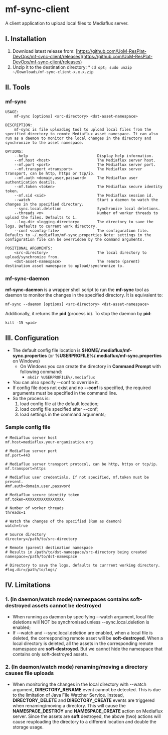 # mf-sync-client
A client application to upload local files to Mediaflux server.

## I. Installation

  1. Download latest release from: [https://github.com/UoM-ResPlat-DevOps/mf-sync-client/releases](https://github.com/UoM-ResPlat-DevOps/mf-sync-client/releases)
  2. Unzip it to the destination directory:
    * ```cd opt; sudo unzip ~/Downloads/mf-sync-client-x.x.x.zip```

## II. Tools

### mf-sync

```
USAGE:
    mf-sync [options] <src-directory> <dst-asset-namespace>

DESCRIPTION:
    mf-sync is file uploading tool to upload local files from the specified directory to remote Mediaflux asset namespace. It can also run as a daemon to monitor the local changes in the directory and synchronize to the asset namespace.

OPTIONS:
    --help                               Display help information.
    --mf.host <host>                     The Mediaflux server host.
    --mf.port <port>                     The Mediaflux server port.
    --mf.transport <transport>           The Mediaflux server transport, can be http, https or tcp/ip.
    --mf.auth <domain,user,password>     The Mediaflux user authentication deatils.
    --mf.token <token>                   The Mediaflux secure identity token.
    --mf.sid <sid>                       The Mediaflux session id.
    --watch                              Start a daemon to watch the changes in the specified directory.
    --sync.local.deletion                Synchronize local deletions.
    --threads <n>                        Number of worker threads to upload the files. Defaults to 1.
    --log.dir <logging-directory>        The directory to save the logs. Defaults to current work directory.
    --conf <config-file>                 The configuration file. Defaults to ~/.mediaflux/mf-sync.properties Note: settings in the configuration file can be overridden by the command arguments.

POSITIONAL ARGUMENTS:
    <src-directory>                      The local directory to upload/synchronize from.
    <dst-asset-namespace>                The remote (parent) destination asset namespace to upload/synchronize to.
```

### mf-sync-daemon

**mf-sync-daemon** is a wrapper shell script to run the **mf-sync** tool as daemon to monitor the changes in the specified directory. It is equivalent to:

```
mf-sync --daemon [options] <src-directory> <dst-asset-namespace>
```

Additionally, it returns the **pid** (process id). To stop the daemon by **pid**:

```
kill -15 <pid>
```

## III. Configuration

  * The default config file location is **$HOME/.mediaflux/mf-sync.properties** (or **%USERPROFILE%/.mediaflux/mf-sync.properties** on Windows)
    * On Windows you can create the directory in **Command Prompt** with following command:
      * ```mkdir %USERPROFILE%/.mediaflux```
  * You can also specify --conf <config-file> to override it.
  * If config file does not exist and no **--conf** is specified, the required arguments must be specified in the command line.
  * So the process is: 
    1. load config file at the default location;
    2. load config file specified after --conf;
    3. load settings in the command arguments;
 
 ### Sample config file
 ```shell
 # Mediaflux server host
mf.host=mediaflux.your-organization.org

# Mediaflux server port
mf.port=443

# Mediaflux server transport protocol, can be http, https or tcp/ip.
mf.transport=https

# Mediaflux user credentials. If not specified, mf.token must be present.
#mf.auth=domain,user,password

# Mediaflux secure identity token
mf.token=XXXXXXXXXXXXXXXXX

# Number of worker threads
threads=1

# Watch the changes of the specified (Run as daemon)
watch=true

# Source directory
directory=/path/to/src-directory

# Remote (parent) destination namespace
# Results in /path/to/dst-namespace/src-directory being created
namespace=/path/to/dst-namespace

# Directory to save the logs, defaults to currrent working directory.
#log.dir=/path/to/logs/

 ```

## IV. Limitations

### 1. (In daemon/watch mode) namespaces contains soft-destroyed assets cannot be destroyed
  * When running as daemon by specifying --watch argument, local file deletions will NOT be synchronised unless --sync.local.deletion is enabled;
  * If --watch and --sync.local.deletion are enabled, when a local file is deleted, the corresponding remote asset will be **soft-destroyed**. When a local directory is deleted, all the assets in the corresponding remote namespace are **soft-destroyed**. But we cannot hide the namespace that contains only soft-destroyed assets.

### 2. (In daemon/watch mode) renaming/moving a directory causes file uploads
  * When monitoring the changes in the local directory with --watch argument, **DIRECTORY_RENAME** event cannot be detected. This is due to the limitation of Java File Watcher Service. Instead, **DIRECTORY_DELETE** and **DIRECTORY_CREATE** events are triggered when renaming/moving a directory. This will cause the **NAMESPACE_DESTROY** and **NAMESPACE_CREATE** action on Mediaflux server. Since the assets are **soft** destroyed, the above (two) actions will cause reuploading the directory to a different location and double the storage usage.
